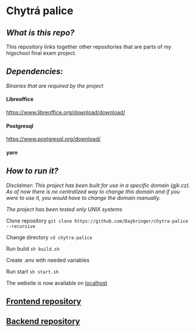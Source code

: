 # Chytrá palice

## **_What is this repo?_**

This repository links together other repositories that are parts of my higschool final exam project.

## **_Dependencies:_**

_Binaries that are required by the project_

#### **Libreoffice**

https://www.libreoffice.org/download/download/

#### Postgresql

https://www.postgresql.org/download/

#### **yarn**

## **_How to run it?_**

_Disclaimer: This project has been built for use in a specific domain (gjk.cz). As of now there is no centralized way to change this domain and if you were to use it, you would have to change the domain manually._

_The project has been tested only UNIX systems_

Clone repository
`git clone https://github.com/Daybringer/chytra-palice --recursive`

Change directory
`cd chytra-palice`

Run build
`sh build.sh`

Create .env with needed variables

Run start
`sh start.sh`

The website is now available on [localhost](http://localhost:5000)

## [Frontend repository](https://github.com/Daybringer/chytra-palice-frontend)

## [Backend repository](https://github.com/Daybringer/chytra-palice-server)
